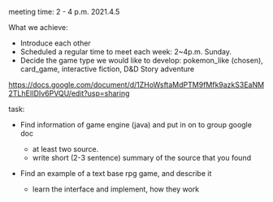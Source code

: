 meeting time: 2 - 4 p.m. 2021.4.5

What we achieve: 
- Introduce each other
- Scheduled a regular time to meet each week: 2~4p.m. Sunday. 
- Decide the game type we would like to develop: pokemon_like (chosen), card_game, interactive fiction, D&D Story adventure

https://docs.google.com/document/d/1ZHoWsftaMdPTM9fMfk9azkS3EaNM2TLhEIIDIv6PVQU/edit?usp=sharing

task: 
- Find information of game engine (java) and put in on to group google doc
   - at least two source.
   - write short (2-3 sentence) summary of the source that you found  
   
- Find an example of a text base rpg game, and describe it
  - learn the interface and implement, how they work